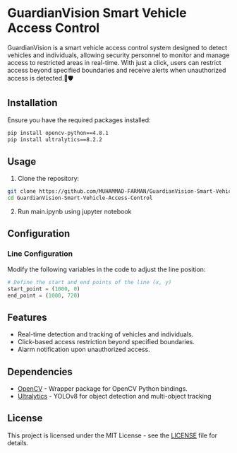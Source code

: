 # GuardianVision Smart Vehicle Access Control

GuardianVision is a smart vehicle access control system designed to detect vehicles and individuals, allowing security personnel to monitor and manage access to restricted areas in real-time. With just a click, users can restrict access beyond specified boundaries and receive alerts when unauthorized access is detected.🚨🛡️

## Installation

Ensure you have the required packages installed:

```bash
pip install opencv-python==4.8.1
pip install ultralytics==8.2.2
```

## Usage

1. Clone the repository:

```bash
git clone https://github.com/MUHAMMAD-FARMAN/GuardianVision-Smart-Vehicle-Access-Control.git
cd GuardianVision-Smart-Vehicle-Access-Control
```

2. Run main.ipynb using jupyter notebook
## Configuration

### Line Configuration

Modify the following variables in the code to adjust the line position:

```python
# Define the start and end points of the line (x, y)
start_point = (1000, 0)
end_point = (1000, 720)
```

## Features

- Real-time detection and tracking of vehicles and individuals.
- Click-based access restriction beyond specified boundaries.
- Alarm notification upon unauthorized access.

## Dependencies

- [OpenCV](https://github.com/opencv/opencv-python) - Wrapper package for OpenCV Python bindings.
- [Ultralytics](https://docs.ultralytics.com/) - YOLOv8 for object detection and multi-object tracking

## License

This project is licensed under the MIT License - see the [LICENSE](LICENSE) file for details.
